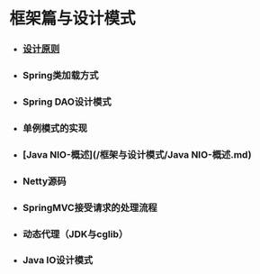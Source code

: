 # 框架篇与设计模式

* ### [设计原则](/框架与设计模式/设计原则.md)
* ### Spring类加载方式
* ### Spring DAO设计模式
* ### 单例模式的实现
* ### [Java NIO-概述](/框架与设计模式/Java NIO-概述.md)
* ### Netty源码
* ### SpringMVC接受请求的处理流程
* ### 动态代理（JDK与cglib）
* ### Java IO设计模式



